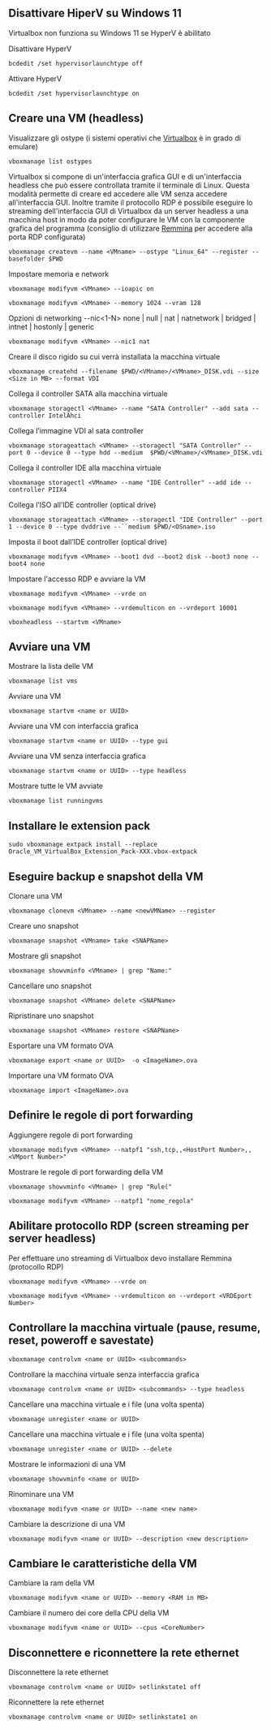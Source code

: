## Disattivare HiperV su Windows 11

Virtualbox non funziona su Windows 11 se HyperV è abilitato

Disattivare HyperV

	bcdedit /set hypervisorlaunchtype off

Attivare HyperV

	bcdedit /set hypervisorlaunchtype on

## Creare una VM (headless)

Visualizzare gli ostype (i sistemi operativi che [Virtualbox](https://www.virtualbox.org/wiki/Downloads "Virtualbox") è in grado di emulare)

	vboxmanage list ostypes

Virtualbox si compone di un'interfaccia grafica GUI e di un'interfaccia headless che può essere controllata tramite il terminale di Linux. Questa modalità permette di creare ed accedere alle VM senza accedere all'interfaccia GUI. Inoltre tramite il protocollo RDP è possibile eseguire lo streaming dell'interfaccia GUI di Virtualbox da un server headless a una macchina host in modo da poter configurare le VM con la componente grafica del programma (consiglio di utilizzare [Remmina](https://remmina.org/ "Remmina") per accedere alla porta RDP configurata)

	vboxmanage createvm --name <VMname> --ostype "Linux_64" --register --basefolder $PWD

Impostare memoria e network

	vboxmanage modifyvm <VMname> --ioapic on

	vboxmanage modifyvm <VMname> --memory 1024 --vram 128

Opzioni di networking --nic<1-N> none | null | nat | natnetwork | bridged | intnet | hostonly | generic

	vboxmanage modifyvm <VMname> --nic1 nat

Creare il disco rigido su cui verrà installata la macchina virtuale

	vboxmanage createhd --filename $PWD/<VMname>/<VMname>_DISK.vdi --size <Size in MB> --format VDI

Collega il controller SATA alla macchina virtuale

	vboxmanage storagectl <VMname> --name "SATA Controller" --add sata --controller IntelAhci

Collega l’immagine VDI al sata controller 

	vboxmanage storageattach <VMname> --storagectl "SATA Controller" --port 0 --device 0 --type hdd --medium  $PWD/<VMname>/<VMname>_DISK.vdi

Collega il controller IDE alla macchina virtuale

	vboxmanage storagectl <VMname> --name "IDE Controller" --add ide --controller PIIX4

Collega l’ISO all’IDE controller (optical drive)

	vboxmanage storageattach <VMname> --storagectl "IDE Controller" --port 1 --device 0 --type dvddrive --``medium $PWD/<OSname>.iso

Imposta il boot dall’IDE controller (optical drive)

	vboxmanage modifyvm <VMname> --boot1 dvd --boot2 disk --boot3 none --boot4 none

Impostare l'accesso RDP e avviare la VM

	vboxmanage modifyvm <VMname> --vrde on

	vboxmanage modifyvm <VMname> --vrdemulticon on --vrdeport 10001

	vboxheadless --startvm <VMname>

## Avviare una VM

Mostrare la lista delle VM

	vboxmanage list vms

Avviare una VM

	vboxmanage startvm <name or UUID>

Avviare una VM con interfaccia grafica

	vboxmanage startvm <name or UUID> --type gui

Avviare una VM senza interfaccia grafica

	vboxmanage startvm <name or UUID> --type headless

Mostrare tutte le VM avviate

	vboxmanage list runningvms

## Installare le extension pack

	sudo vboxmanage extpack install --replace Oracle_VM_VirtualBox_Extension_Pack-XXX.vbox-extpack

## Eseguire backup e snapshot della VM

Clonare una VM

	vboxmanage clonevm <VMname> --name <newVMName> --register

Creare uno snapshot

	vboxmanage snapshot <VMname> take <SNAPName>

Mostrare gli snapshot

	vboxmanage showvminfo <VMname> | grep "Name:"

Cancellare uno snapshot

	vboxmanage snapshot <VMname> delete <SNAPName>

Ripristinare uno snapshot

	vboxmanage snapshot <VMname> restore <SNAPName>

Esportare una VM formato OVA

	vboxmanage export <name or UUID>  -o <ImageName>.ova

Importare una VM formato OVA

	vboxmanage import <ImageName>.ova

## Definire le regole di port forwarding

Aggiungere regole di port forwarding

	vboxmanage modifyvm <VMname> --natpf1 "ssh,tcp,,<HostPort Number>,,<VMport Number>"

Mostrare le regole di port forwarding della VM

	vboxmanage showvminfo <VMname> | grep "Rule("

	vboxmanage modifyvm <VMname> --natpf1 "nome_regola"

## Abilitare protocollo RDP (screen streaming per server headless)

Per effettuare uno streaming di Virtualbox devo installare Remmina (protocollo RDP)

	vboxmanage modifyvm <VMname> --vrde on

	vboxmanage modifyvm <VMname> --vrdemulticon on --vrdeport <VRDEport Number>

## Controllare la macchina virtuale (pause, resume, reset, poweroff e savestate)

	vboxmanage controlvm <name or UUID> <subcommands>

Controllare la macchina virtuale senza interfaccia grafica

	vboxmanage controlvm <name or UUID> <subcommands> --type headless

Cancellare una macchina virtuale e i file (una volta spenta)

	vboxmanage unregister <name or UUID>

Cancellare una macchina virtuale e i file (una volta spenta)

	vboxmanage unregister <name or UUID> --delete

Mostrare le informazioni di una VM

	vboxmanage showvminfo <name or UUID>

Rinominare una VM

	vboxmanage modifyvm <name or UUID> --name <new name>

Cambiare la descrizione di una VM

	vboxmanage modifyvm <name or UUID> --description <new description>

## Cambiare le caratteristiche della VM

Cambiare la ram della VM

	vboxmanage modifyvm <name or UUID> --memory <RAM in MB>

Cambiare il numero dei core della CPU della VM

	vboxmanage modifyvm <name or UUID> --cpus <CoreNumber>

## Disconnettere e riconnettere la rete ethernet

Disconnettere la rete ethernet

	vboxmanage controlvm <name or UUID> setlinkstate1 off

Riconnettere la rete ethernet

	vboxmanage controlvm <name or UUID> setlinkstate1 on
